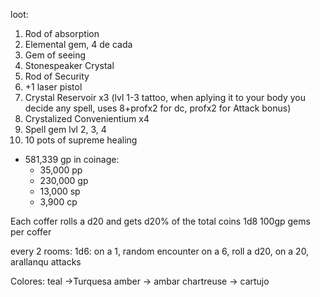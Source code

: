 loot:
1.  Rod of absorption
2. Elemental gem, 4 de cada
3. Gem of seeing
4. Stonespeaker Crystal
5. Rod of Security
6. +1 laser pistol
7. Crystal Reservoir x3 (lvl 1-3 tattoo, when aplying it to your body you decide any spell, uses 8+profx2 for dc, profx2 for Attack bonus)
8. Crystalized Convenientium x4
9. Spell gem lvl 2, 3, 4
10. 10 pots of supreme healing

- 581,339 gp in coinage:
	- 35,000 pp
	- 230,000 gp
	- 13,000 sp
	- 3,900 cp

Each coffer rolls a d20 and gets d20% of the total coins
1d8 100gp gems per coffer

every 2 rooms: 1d6: on a 1, random encounter
on a 6, roll a d20, on a 20, arallanqu attacks

Colores:
teal ->Turquesa
amber -> ambar
chartreuse -> cartujo

